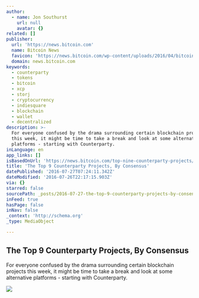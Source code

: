 ```yaml
---
author:
  - name: Jon Southurst
    url: null
    avatar: {}
related: []
publisher:
  url: 'https://news.bitcoin.com'
  name: Bitcoin News
  favicon: 'https://news.bitcoin.com/wp-content/uploads/2016/04/bitcoin_fav.png'
  domain: news.bitcoin.com
keywords:
  - counterparty
  - tokens
  - bitcoin
  - xcp
  - storj
  - cryptocurrency
  - indiesquare
  - blockchain
  - wallet
  - decentralized
description: >-
  For everyone confused by the drama surrounding certain blockchain projects
  this week, it might be time to take a break and look at some alternative
  platforms - starting with Counterparty.
inLanguage: en
app_links: []
isBasedOnUrl: 'https://news.bitcoin.com/top-nine-counterparty-projects/'
title: 'The Top 9 Counterparty Projects, By Consensus'
datePublished: '2016-07-27T07:24:11.342Z'
dateModified: '2016-07-26T22:17:15.903Z'
via: {}
starred: false
sourcePath: _posts/2016-07-27-the-top-9-counterparty-projects-by-consensus.md
inFeed: true
hasPage: false
inNav: false
_context: 'http://schema.org'
_type: MediaObject

---
```

<article style=""><h1>The Top 9 Counterparty Projects, By Consensus</h1><p>For everyone confused by the drama surrounding certain blockchain projects this week, it might be time to take a break and look at some alternative platforms - starting with Counterparty.</p><img src="https://news.bitcoin.com/wp-content/uploads/2016/07/MEED_Projects.jpg" /></article>